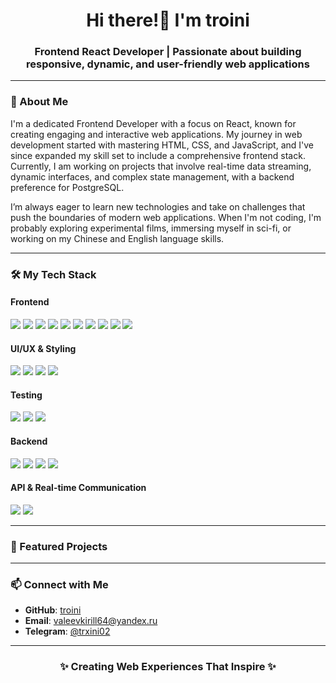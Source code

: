 <h1 align="center">Hi there!👋 I'm troini</h1>
<h3 align="center">Frontend React Developer | Passionate about building responsive, dynamic, and user-friendly web applications</h3>

---

### 💼 About Me

I'm a dedicated Frontend Developer with a focus on React, known for creating engaging and interactive web applications. My journey in web development started with mastering HTML, CSS, and JavaScript, and I've since expanded my skill set to include a comprehensive frontend stack. Currently, I am working on projects that involve real-time data streaming, dynamic interfaces, and complex state management, with a backend preference for PostgreSQL.

I’m always eager to learn new technologies and take on challenges that push the boundaries of modern web applications. When I'm not coding, I'm probably exploring experimental films, immersing myself in sci-fi, or working on my Chinese and English language skills. 

---

### 🛠 My Tech Stack

#### **Frontend**
<p>
  <img src="https://img.shields.io/badge/-HTML5-E34F26?logo=html5&logoColor=white&style=flat-square" />
  <img src="https://img.shields.io/badge/-CSS3-1572B6?logo=css3&logoColor=white&style=flat-square" />
  <img src="https://img.shields.io/badge/-JavaScript-F7DF1E?logo=javascript&logoColor=black&style=flat-square" />
  <img src="https://img.shields.io/badge/-TypeScript-3178C6?logo=typescript&logoColor=white&style=flat-square" />
  <img src="https://img.shields.io/badge/-React-61DAFB?logo=react&logoColor=white&style=flat-square" />
  <img src="https://img.shields.io/badge/-Next.js-000000?logo=next.js&logoColor=white&style=flat-square" />
  <img src="https://img.shields.io/badge/-Redux-764ABC?logo=redux&logoColor=white&style=flat-square" />
  <img src="https://img.shields.io/badge/-Redux%20Toolkit-764ABC?logo=redux&logoColor=white&style=flat-square" />
  <img src="https://img.shields.io/badge/-Tailwind%20CSS-38B2AC?logo=tailwind-css&logoColor=white&style=flat-square" />
  <img src="https://img.shields.io/badge/-Bootstrap-7952B3?logo=bootstrap&logoColor=white&style=flat-square" />
</p>

#### **UI/UX & Styling**
<p>
  <img src="https://img.shields.io/badge/-Sass-CC6699?logo=sass&logoColor=white&style=flat-square" />
  <img src="https://img.shields.io/badge/-Styled%20Components-DB7093?logo=styled-components&logoColor=white&style=flat-square" />
  <img src="https://img.shields.io/badge/-Material--UI-0081CB?logo=material-ui&logoColor=white&style=flat-square" />
  <img src="https://img.shields.io/badge/-Framer%20Motion-0055FF?logo=framer&logoColor=white&style=flat-square" />
</p>

#### **Testing**
<p>
  <img src="https://img.shields.io/badge/-Jest-C21325?logo=jest&logoColor=white&style=flat-square" />
  <img src="https://img.shields.io/badge/-React%20Testing%20Library-E33332?logo=testing-library&logoColor=white&style=flat-square" />
  <img src="https://img.shields.io/badge/-Cypress-17202C?logo=cypress&logoColor=white&style=flat-square" />
</p>

#### **Backend**
<p>
  <img src="https://img.shields.io/badge/-Node.js-339933?logo=node.js&logoColor=white&style=flat-square" />
  <img src="https://img.shields.io/badge/-Express-000000?logo=express&logoColor=white&style=flat-square" />
  <img src="https://img.shields.io/badge/-PostgreSQL-4169E1?logo=postgresql&logoColor=white&style=flat-square" />
  <img src="https://img.shields.io/badge/-Prisma-2D3748?logo=prisma&logoColor=white&style=flat-square" />
</p>

#### **API & Real-time Communication**
<p>
  <img src="https://img.shields.io/badge/-Axios-5A29E4?logo=axios&logoColor=white&style=flat-square" />
  <img src="https://img.shields.io/badge/-Socket.IO-010101?logo=socket.io&logoColor=white&style=flat-square" />
</p>

---

### 📂 Featured Projects



---

### 📫 Connect with Me

- **GitHub**: [troini](https://github.com/troini)
- **Email**: [valeevkirill64@yandex.ru](mailto:valeevkirill64@yandex.ru)
- **Telegram**: [@trxini02](https://t.me/trxini02)

---

<h3 align="center">✨ Creating Web Experiences That Inspire ✨</h3>
